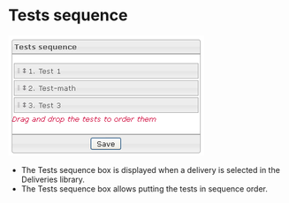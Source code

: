 <!--
parent:
    title: Deliveries
author:
    - 'Jérôme Bogaerts'
created_at: '2012-03-29 15:32:45'
updated_at: '2013-03-13 14:05:45'
tags:
    - Deliveries
-->

Tests sequence
==============

![](../resources/deliveries-testssequence.png)

-   The Tests sequence box is displayed when a delivery is selected in the Deliveries library.
-   The Tests sequence box allows putting the tests in sequence order.

